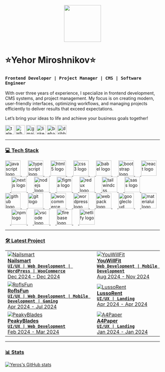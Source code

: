 <div align="center">
    <img height="120" src="https://dl.dropboxusercontent.com/scl/fi/4pp75xqer2vexqr8ikwaq/backkground.png?rlkey=y3fqmzxq56iad800i7otvqbke&st=z28z4bdc&dl=0"  />
  </div>

  # ⭐️Yehor Miroshnikov⭐️

  ### **`Frontend Developer | Project Manager | CMS | Software Engineer`**

  With over three years of experience, I specialize in frontend development, CMS systems, and project management. My focus is on creating modern, user-friendly interfaces, optimizing workflows, and managing projects efficiently to deliver results that exceed expectations.

  Let’s bring your ideas to life and achieve your business goals together!
  <div align="left">
    <a href="https://t.me/YehorAgency" target="_blank">
        <img src="https://img.shields.io/static/v1?message=Telegram&logo=telegram&label=&color=2CA5E0&logoColor=white&labelColor=&style=for-the-badge&labelColor=CE4630" height="30" alt="telegram logo" title="Telegram"/></a>
    <a href="https://wa.me/380970307768" target="_blank">
        <img src="https://img.shields.io/static/v1?message=Whatsapp&logo=whatsapp&label=&color=25D366&logoColor=white&labelColor=&style=for-the-badge&labelColor=CE4630" height="30" alt="whatsapp logo"/></a>
        <a href="mailto:yehormiroshnikov@gmail.com" target="_blank">
        <img src="https://img.shields.io/static/v1?message=Gmail&logo=gmail&label=&color=D14836&logoColor=white&labelColor=&style=for-the-badge&labelColor=CE4630" height="30" alt="gmail logo"/></a>
    <a href="https://www.linkedin.com/in/ehor-miroshnikov/" target="_blank">
        <img src="https://img.shields.io/static/v1?message=LinkedIn&logo=linkedin&label=&color=0077B5&logoColor=white&labelColor=&style=for-the-badge&labelColor=CE4630" height="30" alt="linkedin logo"/></a>
    <a href="https://www.behance.net/Exleven" target="_blank">
        <img src="https://img.shields.io/static/v1?message=Behance&logo=behance&label=&color=1769ff&logoColor=white&labelColor=&style=for-the-badge&labelColor=CE4630" height="30" alt="behance logo"/></a>
<a href="https://dribbble.com/Exleven" target="_blank">
        <img src="https://img.shields.io/static/v1?message=Dribbble&logo=dribbble&label=&color=EA4C89&logoColor=white&labelColor=&style=for-the-badge" height="30" alt="dribbble logo"/>
  </div>

  ---
  
  ### 💻 Tech Stack
  
  <div align="left">
    <img src="https://skillicons.dev/icons?i=js" height="50" alt="javascript logo"  />
    <img width="16" />
    <img src="https://skillicons.dev/icons?i=ts" height="50" alt="typescript logo"  />
    <img width="16" />
    <img src="https://skillicons.dev/icons?i=html" height="50" alt="html5 logo"  />
    <img width="16" />
    <img src="https://skillicons.dev/icons?i=css" height="50" alt="css3 logo"  />
    <img width="16" />
    <img src="https://skillicons.dev/icons?i=babel" height="50" alt="babel logo"  />
    <img width="16" />
    <img src="https://skillicons.dev/icons?i=bootstrap" height="50" alt="bootstrap logo"  />
    <img width="16" />
    <img src="https://skillicons.dev/icons?i=react" height="50" alt="react logo"  />
    <img width="16" />
    <img src="https://skillicons.dev/icons?i=nextjs" height="50" alt="nextjs logo"  />
    <img width="16" />
    <img src="https://skillicons.dev/icons?i=nodejs" height="50" alt="nodejs logo"  />
    <img width="16" />
    <img src="https://skillicons.dev/icons?i=figma" height="50" alt="figma logo"  />
    <img width="16" />
    <img src="https://skillicons.dev/icons?i=redux" height="50" alt="redux logo"  />
    <img width="16" />
    <img src="https://skillicons.dev/icons?i=tailwind" height="50" alt="tailwindcss logo"  />
    <img width="16" />
    <img src="https://skillicons.dev/icons?i=sass" height="50" alt="sass logo"  />
    <img width="16" />
    <img src="https://skillicons.dev/icons?i=github" height="50" alt="github logo"  />
    <img width="16" />
    <img src="https://skillicons.dev/icons?i=git" height="50" alt="git logo"  />
    <img width="16" />
    <img src="https://cdn.jsdelivr.net/gh/devicons/devicon/icons/woocommerce/woocommerce-original.svg" height="50" alt="woocommerce logo"  />
    <img width="16" />
    <img src="https://skillicons.dev/icons?i=wordpress" height="50" alt="wordpress logo"  />
    <img width="16" />
    <img src="https://skillicons.dev/icons?i=webpack" height="50" alt="webpack logo"  />
    <img width="16" />
    <img src="https://skillicons.dev/icons?i=gcp" height="50" alt="googlecloud logo"  />
    <img width="16" />
    <img src="https://skillicons.dev/icons?i=materialui" height="50" alt="materialui logo"  />
    <img width="16" />
    <img src="https://cdn.jsdelivr.net/gh/devicons/devicon/icons/npm/npm-original-wordmark.svg" height="50" alt="npm logo"  />
    <img width="16" />
    <img src="https://skillicons.dev/icons?i=vscode" height="50" alt="vscode logo"  />
    <img width="16" />
    <img src="https://skillicons.dev/icons?i=firebase" height="50" alt="firebase logo"  />
    <img width="16" />
    <img src="https://skillicons.dev/icons?i=netlify" height="50" alt="netlify logo"  />
  </div>
  
  ---
  
  ### 🛠️ Latest Project

  <div align="left">
    <table>
  <tr>
    <td align="left">
        <a href="https://www.behance.net/Exleven" target="_blank">
      <img src="https://dl.dropboxusercontent.com/scl/fi/gsp7w14baopoel9iz4oev/NailsMart.png?rlkey=qow25gete5uxz83ejqim7xhq9&st=hqrz0o1b&dl=0" alt="Nailsmart" max-height="100%">
    </a>
      <div><strong>Nailsmart</strong></div>
      <div><strong><code>UI/UX | Web Development | WordPress | WooCommerce</code></strong></div>
      <div>Dec 2024 - Dec 2024</div>
    </td>
    <td align="left">
        <a href="https://www.behance.net/Exleven" target="_blank">
      <img src="https://dl.dropboxusercontent.com/scl/fi/2y8xv7s9jdqxqaj02f78u/YouWillFit.png?rlkey=sy4ofukscyrxzpkiodpqv633f&st=b2hryg2l&dl=0" alt="YouWillFit" max-width="100%"></a>
      <div><strong>YouWillFit</strong></div>
      <div><strong><code>Web Development | Mobile Development</code></strong></div>
      <div>Aug 2024 - Nov 2024</div>
    </td>
  </tr>
  <tr>
    <td align="left">
        <a href="https://www.behance.net/Exleven" target="_blank">
      <img src="https://dl.dropboxusercontent.com/scl/fi/r2w8cxez0zce1g77yx2wo/RoflsFun.png?rlkey=81okaz4wdpy0odsezbcc5oi7w&st=qlfqokms&dl=0" alt="RoflsFun" max-width="100%">
    </a>
      <div><strong>RoflsFun</strong></div>
      <div><strong><code>UI/UX | Web Development | Mobile Development | Gaming</code></strong></div>
      <div>Apr 2024 - Jul 2024</div>
    </td>
    <td align="left">
        <a href="https://www.behance.net/Exleven" target="_blank">
      <img src="https://dl.dropboxusercontent.com/scl/fi/c45mkhwoljgbm5j6aa97g/LussoRent.png?rlkey=yvvz7waef3k48j5tiizeblhnm&st=cradggp8&dl=0" alt="LussoRent" max-width="100%">
    </a>
      <div><strong>LussoRent</strong></div>
      <div><strong><code>UI/UX | Landing</code></strong></div>
      <div>Apr 2024 - Apr 2024</div>
    </td>
  </tr>
  <tr>
    <td align="left">
        <a href="https://www.behance.net/Exleven" target="_blank">
      <img src="https://dl.dropboxusercontent.com/scl/fi/wcgokxb3i7uh0s0v8xusv/PeakyBlades.png?rlkey=eks5oa1jn902ve3zdqobbbjuj&st=c1tba14m&dl=0" alt="PeakyBlades" max-width="100%">
    </a>
      <div><strong>PeakyBlades</strong></div>
      <div><strong><code>UI/UX | Web Development</code></strong></div>
      <div>Feb 2024 - Mar 2024</div>
    </td>
    <td align="left">
        <a href="https://www.behance.net/Exleven" target="_blank">
      <img src="https://dl.dropboxusercontent.com/scl/fi/v7td0m71f4runn92ztrm5/A4Paper.png?rlkey=rr7keqemcrb1sgdilbwqokf39&st=8tb51c6o&dl=0" alt="A4Paper" max-height="100%">
    </a>
      <div><strong>A4Paper</strong></div>
      <div><strong><code>UI/UX | Landing</code></strong></div>
      <div>Jan 2024 - Jan 2024</div>
    </td>
  </tr>
</table>
</div>

  
---
  
  ### 📊 Stats
  
  ![Yeros's GitHub stats](https://github-readme-stats.vercel.app/api?username=ehordev&show_icons=true&theme=dracula)


